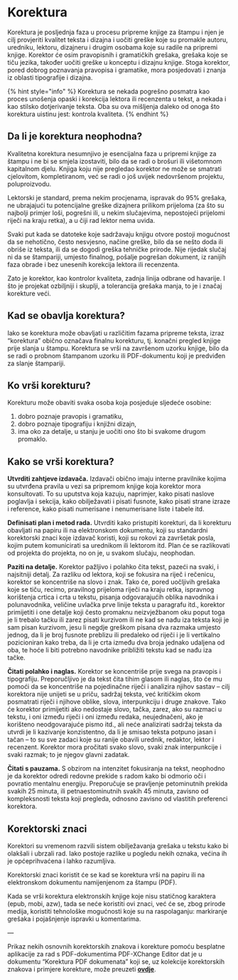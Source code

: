 # Korektura

Korektura je posljednja faza u procesu pripreme knjige za štampu i njen je cilj provjeriti kvalitet teksta i dizajna i uočiti greške koje su promakle autoru, uredniku, lektoru, dizajneru i drugim osobama koje su radile na pripremi knjige. Korektor će osim pravopisnih i gramatičkih grešaka, grešaka koje se tiču jezika, također uočiti greške u konceptu i dizajnu knjige. Stoga korektor, pored dobrog poznavanja pravopisa i gramatike, mora posjedovati i znanja iz oblasti tipografije i dizajna.

{% hint style="info" %}
Korektura se nekada pogrešno posmatra kao proces unošenja opaski i korekcija lektora ili recenzenta u tekst, a nekada i kao stilsko dotjerivanje teksta. Oba su ova mišljenja daleko od onoga što korektura uistinu jest: kontrola kvaliteta.
{% endhint %}

## Da li je korektura neophodna?

Kvalitetna korektura nesumnjivo je esencijalna faza u pripremi knjige za štampu i ne bi se smjela izostaviti, bilo da se radi o brošuri ili višetomnom kapitalnom djelu. Knjiga koju nije pregledao korektor ne može se smatrati cjelovitom, kompletiranom, već se radi o još uvijek nedovršenom projektu, poluproizvodu.

Lektorski je standard, prema nekim procjenama, ispravak do 95% grešaka, ne ubrajajući tu potencijalne greške dizajnera prilikom prijeloma \(za što su najbolji primjer loši, pogrešni ili, u nekim slučajevima, nepostojeći prijelomi riječi na kraju retka\), a u čiji rad lektor nema uvida.

Svaki put kada se datoteke koje sadržavaju knjigu otvore postoji mogućnost da se nehotično, često nesvjesno, načine greške, bilo da se nešto doda ili obriše iz teksta, ili da se dogodi greška tehničke prirode. Nije rijedak slučaj ni da se štampariji, umjesto finalnog, pošalje pogrešan dokument, iz ranijih faza obrade i bez unesenih korekcija lektora ili recenzenta.

Zato je korektor, kao kontrolor kvaliteta, zadnja linija odbrane od havarije. I što je projekat ozbiljniji i skuplji, a tolerancija grešaka manja, to je i značaj korekture veći.

## Kad se obavlja korektura?

Iako se korektura može obavljati u različitim fazama pripreme teksta, izraz “korektura” obično označava finalnu korekturu, tj. konačni pregled knjige prije slanja u štampu. Korektura se vrši na završenom uzorku knjige, bilo da se radi o probnom štampanom uzorku ili PDF-dokumentu koji je predviđen za slanje štampariji.

## Ko vrši korekturu?

Korekturu može obaviti svaka osoba koja posjeduje sljedeće osobine:

1. dobro poznaje pravopis i gramatiku,
2. dobro poznaje tipografiju i knjižni dizajn,
3. ima oko za detalje, u stanju je uočiti ono što bi svakome drugom promaklo.

## Kako se vrši korektura?

**Utvrditi zahtjeve izdavača.** Izdavači obično imaju interne pravilnike kojima su utvrđena pravila u vezi sa pripremom knjige koja korektor mora konsultovati. To su uputstva koja kazuju, naprimjer, kako pisati naslove poglavlja i sekcija, kako obilježavati i pisati fusnote, kako pisati strane izraze i reference, kako pisati numerisane i nenumerisane liste i tabele itd.

**Definisati plan i metod rada.** Utvrditi kako pristupiti korekturi, da li korekturu obavljati na papiru ili na elektronskom dokumentu, koji su standardni korektorski znaci koje izdavač koristi, koji su rokovi za završetak posla, kojim putem komunicirati sa urednikom ili lektorom itd. Plan će se razlikovati od projekta do projekta, no on je, u svakom slučaju, neophodan.

**Paziti na detalje.** Korektor pažljivo i polahko čita tekst, pazeći na svaki, i najsitniji detalj. Za razliku od lektora, koji se fokusira na riječ i rečenicu, korektor se koncentriše na slovo i znak. Tako će, pored uočljivih grešaka koje se tiču, recimo, pravilnog prijeloma riječi na kraju retka, ispravnog korištenja crtica i crta u tekstu, pisanja odgovarajućih oblika navodnika i polunavodnika, veličine uvlačka prve linije teksta u paragrafu itd., korektor primijetiti i one detalje koji često promaknu neizvježbanom oku poput toga je li trebalo tačku ili zarez pisati kurzivom ili ne kad se nađu iza teksta koji je sam pisan kurzivom, jesu li negdje greškom pisana dva razmaka umjesto jednog, da li je broj fusnote preblizu ili predaleko od riječi i je li vertikalno pozicioniran kako treba, da li je crta između dva broja jednako udaljena od oba, te hoće li biti potrebno navodnike približiti tekstu kad se nađu iza tačke.

**Čitati polahko i naglas.** Korektor se koncentriše prije svega na pravopis i tipografiju. Preporučljivo je da tekst čita tihim glasom ili naglas, što će mu pomoći da se koncentriše na pojedinačne riječi i analizira njihov sastav – cilj korektora nije unijeti se u priču, sadržaj teksta, već kritičkim okom posmatrati riječi i njihove oblike, slova, interpunkciju i druge znakove. Tako će korektor primijetiti ako nedostaje slovo, tačka, zarez, ako su razmaci u tekstu, i oni između riječi i oni između redaka, neujednačeni, ako je korišteno neodgovarajuće pismo itd., ali neće analizirati sadržaj teksta da utvrdi je li kazivanje konzistentno, da li je smisao teksta potpuno jasan i tačan – to su sve zadaci koje su ranije obavili urednik, redaktor, lektor i recenzent. Korektor mora pročitati svako slovo, svaki znak interpunkcije i svaki razmak; to je njegov glavni zadatak.

**Čitati s pauzama.** S obzirom na intenzitet fokusiranja na tekst, neophodno je da korektor odredi redovne prekide s radom kako bi odmorio oči i povratio mentalnu energiju. Preporučuje se pravljenje petominutnih prekida svakih 25 minuta, ili petnaestominutnih svakih 45 minuta, zavisno od kompleksnosti teksta koji pregleda, odnosno zavisno od vlastitih preferenci korektora.

## Korektorski znaci

Korektori su vremenom razvili sistem obilježavanja grešaka u tekstu kako bi olakšali i ubrzali rad. Iako postoje razlike u pogledu nekih oznaka, većina ih je općeprihvaćena i lahko razumljiva.

Korektorski znaci koristit će se kad se korektura vrši na papiru ili na elektronskom dokumentu namijenjenom za štampu \(PDF\).

Kada se vrši korektura elektronskih knjige koje nisu statičnog karaktera \(epub, mobi, azw\), tada se neće koristiti ovi znaci, već će se, zbog prirode medija, koristiti tehnološke mogućnosti koje su na raspolaganju: markiranje grešaka i pojašnjenje ispravki u komentarima.

—

Prikaz nekih osnovnih korektorskih znakova i korekture pomoću besplatne aplikacije za rad s PDF-dokumentima PDF-XChange Editor dat je u dokumentu “Korektura PDF dokumenata” koji se, uz kolekcije korektorskih znakova i primjere korekture, može preuzeti [**ovdje**](https://drive.google.com/drive/folders/146XGmgRvoSHBOzFY-XNdZq8Fh3FpOHnf?usp=sharing).

